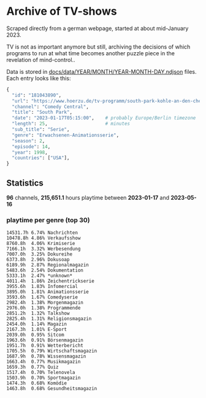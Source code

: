 # Archive of TV-shows

Scraped directly from a german webpage, started at about mid-January 2023.

TV is not as important anymore but still, archiving the decisions of which programs to run at what time
becomes another puzzle piece in the revelation of mind-control.. 

Data is stored in [docs/data/YEAR/MONTH/YEAR-MONTH-DAY.ndjson](docs/data/) files. 
Each entry looks like this:

```python
{
  "id": "181043890", 
  "url": "https://www.hoerzu.de/tv-programm/south-park-kohle-an-den-chefkoch/bid_181043890/", 
  "channel": "Comedy Central", 
  "title": "South Park", 
  "date": "2023-01-17T05:15:00",    # probably Europe/Berlin timezone 
  "length": 25,                     # minutes 
  "sub_title": "Serie", 
  "genre": "Erwachsenen-Animationsserie", 
  "season": 2, 
  "episode": 14, 
  "year": 1998, 
  "countries": ["USA"],
}
```

## Statistics

**96** channels, **215,651.1** hours playtime between **2023-01-17** and **2023-05-16**


### playtime per genre (top 30)

    14531.7h 6.74% Nachrichten
    10478.8h 4.86% Verkaufsshow
    8760.8h  4.06% Krimiserie
    7166.1h  3.32% Werbesendung
    7007.0h  3.25% Dokureihe
    6373.8h  2.96% Dokusoap
    6189.9h  2.87% Regionalmagazin
    5483.6h  2.54% Dokumentation
    5333.1h  2.47% *unknown*
    4011.4h  1.86% Zeichentrickserie
    3955.6h  1.83% Infomercial
    3895.0h  1.81% Animationsserie
    3593.6h  1.67% Comedyserie
    2982.4h  1.38% Morgenmagazin
    2976.0h  1.38% Programmende
    2851.2h  1.32% Talkshow
    2825.4h  1.31% Religionsmagazin
    2454.0h  1.14% Magazin
    2167.3h  1.01% E-Sport
    2039.0h  0.95% Sitcom
    1963.6h  0.91% Börsenmagazin
    1951.7h  0.91% Wetterbericht
    1705.5h  0.79% Wirtschaftsmagazin
    1687.9h  0.78% Wissensmagazin
    1663.4h  0.77% Musikmagazin
    1659.3h  0.77% Quiz
    1517.4h  0.70% Telenovela
    1503.9h  0.70% Sportmagazin
    1474.3h  0.68% Komödie
    1463.8h  0.68% Gesundheitsmagazin
